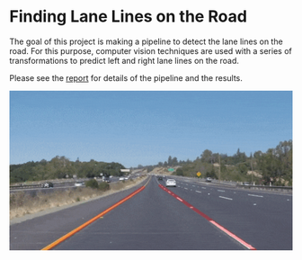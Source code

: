 # Finding Lane Lines on the Road

The goal of this project is making a pipeline to detect the lane lines on the road. For this purpose, computer vision techniques are used with a series of transformations to predict left and right lane lines on the road.

Please see the [report](report.md) for details of the pipeline and the results.

[![Solid yellow line](test_videos_output/solidyellow.gif?raw=true)](https://youtu.be/TybEEiCNZ8E)
